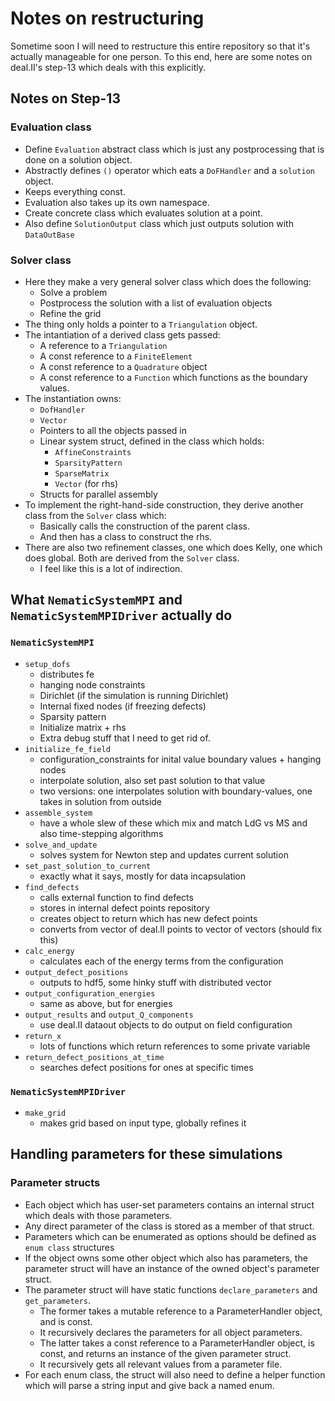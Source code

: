 # Notes on restructuring

Sometime soon I will need to restructure this entire repository so that it's actually manageable for one person.
To this end, here are some notes on deal.II's step-13 which deals with this explicitly.

## Notes on Step-13

### Evaluation class

* Define `Evaluation` abstract class which is just any postprocessing that is done on a solution object.
* Abstractly defines `()` operator which eats a `DoFHandler` and a `solution` object.
* Keeps everything const.
* Evaluation also takes up its own namespace.
* Create concrete class which evaluates solution at a point.
* Also define `SolutionOutput` class which just outputs solution with `DataOutBase`

### Solver class

* Here they make a very general solver class which does the following:
    - Solve a problem
    - Postprocess the solution with a list of evaluation objects
    - Refine the grid
* The thing only holds a pointer to a `Triangulation` object.
* The intantiation of a derived class gets passed:
    - A reference to a `Triangulation`
    - A const reference to a `FiniteElement`
    - A const reference to a `Quadrature` object
    - A const reference to a `Function` which functions as the boundary values.
* The instantiation owns:
    - `DofHandler`
    - `Vector`
    - Pointers to all the objects passed in
    - Linear system struct, defined in the class which holds:
        - `AffineConstraints`
        - `SparsityPattern`
        - `SparseMatrix`
        - `Vector` (for rhs)
    - Structs for parallel assembly
* To implement the right-hand-side construction, they derive another class from the `Solver` class which:
    - Basically calls the construction of the parent class.
    - And then has a class to construct the rhs.
* There are also two refinement classes, one which does Kelly, one which does global. Both are derived from the `Solver` class.
    - I feel like this is a lot of indirection.

## What `NematicSystemMPI` and `NematicSystemMPIDriver` actually do

### `NematicSystemMPI`

* `setup_dofs`
    - distributes fe
    - hanging node constraints
    - Dirichlet (if the simulation is running Dirichlet)
    - Internal fixed nodes (if freezing defects)
    - Sparsity pattern
    - Initialize matrix + rhs
    - Extra debug stuff that I need to get rid of.
* `initialize_fe_field`
    - configuration_constraints for inital value boundary values + hanging nodes
    - interpolate solution, also set past solution to that value
    - two versions: one interpolates solution with boundary-values, one takes in solution from outside
* `assemble_system`
    - have a whole slew of these which mix and match LdG vs MS and also time-stepping algorithms
* `solve_and_update`
    - solves system for Newton step and updates current solution
* `set_past_solution_to_current`
    - exactly what it says, mostly for data incapsulation
* `find_defects`
    - calls external function to find defects
    - stores in internal defect points repository
    - creates object to return which has new defect points
    - converts from vector of deal.II points to vector of vectors (should fix this)
* `calc_energy`
    - calculates each of the energy terms from the configuration
* `output_defect_positions`
    - outputs to hdf5, some hinky stuff with distributed vector
* `output_configuration_energies`
    - same as above, but for energies
* `output_results` and `output_Q_components`
    - use deal.II dataout objects to do output on field configuration
* `return_x`
    - lots of functions which return references to some private variable
* `return_defect_positions_at_time`
    - searches defect positions for ones at specific times

### `NematicSystemMPIDriver`

* `make_grid`
    - makes grid based on input type, globally refines it

## Handling parameters for these simulations

### Parameter structs

* Each object which has user-set parameters contains an internal struct which deals with those parameters.
* Any direct parameter of the class is stored as a member of that struct.
* Parameters which can be enumerated as options should be defined as `enum class` structures
* If the object owns some other object which also has parameters, the parameter struct will have an instance of the owned object's parameter struct.
* The parameter struct will have static functions `declare_parameters` and `get_parameters`. 
    - The former takes a mutable reference to a ParameterHandler object, and is const.
    - It recursively declares the parameters for all object parameters.
    - The latter takes a const reference to a ParameterHandler object, is const, and returns an instance of the given parameter struct.
    - It recursively gets all relevant values from a parameter file.
* For each enum class, the struct will also need to define a helper function which will parse a string input and give back a named enum.
